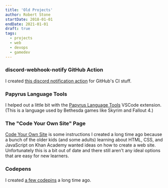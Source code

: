 ```yaml
---
title: 'Old Projects'
author: Robert Stone
startDate: 2018-01-01
endDate: 2021-01-01
draft: true
tags:
  - projects
  - web
  - devops
  - gamedev
---
```


### discord-webhook-notify GitHub Action

I created
[this discord notification action](https://github.com/rjstone/discord-webhook-notify)
for GitHub's CI stuff.

### Papyrus Language Tools

I helped out a little bit with the
[Papyrus Language Tools](https://github.com/rjstone/papyrus-lang) VSCode
extension. (This is a language used by Bethesda games like Skyrim and Fallout
4.)

### The "Code Your Own Site" Page

[Code Your Own Site](https://cyos.rjstone.net/) is some instructions I created a
long time ago because a bunch of the older kids (and some adults) learning about
HTML, CSS, and JavaScript on Khan Academy wanted ideas on how to create a web
site. Unfortunately this is a bit out of date and there still aren't any ideal
options that are easy for new learners.

### Codepens

I created [a few codepins](https://codepen.io/rjstone/pens/popular) a long time
ago.

